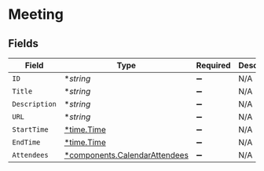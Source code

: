 # Meeting


## Fields

| Field                                                                         | Type                                                                          | Required                                                                      | Description                                                                   |
| ----------------------------------------------------------------------------- | ----------------------------------------------------------------------------- | ----------------------------------------------------------------------------- | ----------------------------------------------------------------------------- |
| `ID`                                                                          | **string*                                                                     | :heavy_minus_sign:                                                            | N/A                                                                           |
| `Title`                                                                       | **string*                                                                     | :heavy_minus_sign:                                                            | N/A                                                                           |
| `Description`                                                                 | **string*                                                                     | :heavy_minus_sign:                                                            | N/A                                                                           |
| `URL`                                                                         | **string*                                                                     | :heavy_minus_sign:                                                            | N/A                                                                           |
| `StartTime`                                                                   | [*time.Time](https://pkg.go.dev/time#Time)                                    | :heavy_minus_sign:                                                            | N/A                                                                           |
| `EndTime`                                                                     | [*time.Time](https://pkg.go.dev/time#Time)                                    | :heavy_minus_sign:                                                            | N/A                                                                           |
| `Attendees`                                                                   | [*components.CalendarAttendees](../../models/components/calendarattendees.md) | :heavy_minus_sign:                                                            | N/A                                                                           |